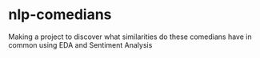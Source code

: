 # nlp-comedians
Making a project to discover what similarities do these comedians have in common using EDA and Sentiment Analysis
